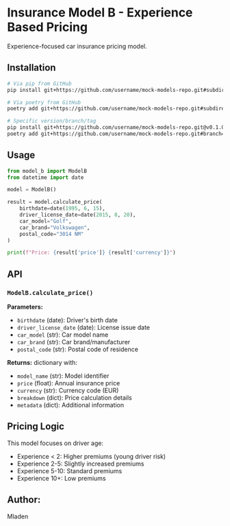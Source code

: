 # Insurance Model B - Experience Based Pricing

Experience-focused car insurance pricing model.

## Installation
```bash
# Via pip from GitHub
pip install git+https://github.com/username/mock-models-repo.git#subdirectory=packages/model-b

# Via poetry from GitHub
poetry add git+https://github.com/username/mock-models-repo.git#subdirectory=packages/model-b

# Specific version/branch/tag
pip install git+https://github.com/username/mock-models-repo.git@v0.1.0#subdirectory=packages/model-b
poetry add git+https://github.com/username/mock-models-repo.git#branch=main&subdirectory=packages/model-b
```

## Usage
```python
from model_b import ModelB
from datetime import date

model = ModelB()

result = model.calculate_price(
    birthdate=date(1995, 6, 15),
    driver_license_date=date(2015, 8, 20),
    car_model="Golf",
    car_brand="Volkswagen",
    postal_code="3014 NM"
)

print(f"Price: {result['price']} {result['currency']}")
```

## API

### `ModelB.calculate_price()`

**Parameters:**
- `birthdate` (date): Driver's birth date
- `driver_license_date` (date): License issue date
- `car_model` (str): Car model name
- `car_brand` (str): Car brand/manufacturer
- `postal_code` (str): Postal code of residence

**Returns:** dictionary with:
- `model_name` (str): Model identifier
- `price` (float): Annual insurance price
- `currency` (str): Currency code (EUR)
- `breakdown` (dict): Price calculation details
- `metadata` (dict): Additional information

## Pricing Logic

This model focuses on driver age:
- Experience < 2: Higher premiums (young driver risk)
- Experience 2-5: Slightly increased premiums
- Experience 5-10: Standard premiums
- Experience 10+: Low premiums

## Author:

Mladen